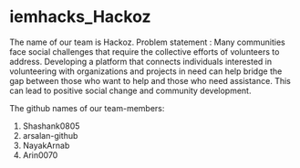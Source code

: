# iemhacks_Hackoz
The name of our team is Hackoz. 
Problem statement : Many communities face social challenges that require the collective efforts of volunteers to address. Developing a platform that connects individuals interested in volunteering with organizations and projects in need can help bridge the gap between those who want to help and those who need assistance. This can lead to positive social change and community development.

The github names of our team-members:
1. Shashank0805
2. arsalan-github
3. NayakArnab
4. Arin0070
